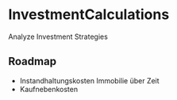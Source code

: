 # InvestmentCalculations
Analyze Investment Strategies

## Roadmap
- Instandhaltungskosten Immobilie über Zeit
- Kaufnebenkosten
